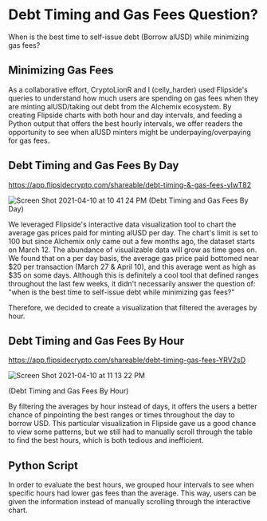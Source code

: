 # Debt Timing and Gas Fees Question?
When is the best time to self-issue debt (Borrow alUSD) while minimizing gas fees?

## Minimizing Gas Fees
As a collaborative effort, CryptoLionR and I (celly_harder) used Flipside's queries to understand how much users are spending on gas fees when they are minting alUSD/taking out debt from the Alchemix ecosystem. By creating Flipside charts with both hour and day intervals, and feeding a Python output that offers the best hourly intervals, we offer readers the opportunity to see when alUSD minters might be underpaying/overpaying for gas fees. 

## Debt Timing and Gas Fees By Day

https://app.flipsidecrypto.com/shareable/debt-timing-&-gas-fees-yIwT82

![Screen Shot 2021-04-10 at 10 41 24 PM](https://user-images.githubusercontent.com/82302513/114294264-3c06b380-9a52-11eb-96a6-36fc2e1fb0d8.png)
(Debt Timing and Gas Fees By Day)

We leveraged Flipside's interactive data visualization tool to chart the average gas prices paid for minting alUSD per day. The chart's limit is set to 100 but since Alchemix only came out a few months ago, the dataset starts on March 12. The abundance of visualizable data will grow as time goes on. We found that on a per day basis, the average gas price paid bottomed near $20 per transaction (March 27 & April 10), and this average went as high as $35 on some days. Although this is definitely a cool tool that defined ranges throughout the last few weeks, it didn't necessarily answer the question of: "when is the best time to self-issue debt while minimizing gas fees?"

Therefore, we decided to create a visualization that filtered the averages by hour.

## Debt Timing and Gas Fees By Hour 

https://app.flipsidecrypto.com/shareable/debt-timing-gas-fees-YRV2sD

![Screen Shot 2021-04-10 at 11 13 22 PM](https://user-images.githubusercontent.com/82302513/114294284-648ead80-9a52-11eb-8e81-babb283c929e.png)

(Debt Timing and Gas Fees By Hour) 

By filtering the averages by hour instead of days, it offers the users a better chance of pinpointing the best ranges or times throughout the day to borrow USD. This particular visualization in Flipside gave us a good chance to view some patterns, but we still had to manually scroll through the table to find the best hours, which is both tedious and inefficient. 

## Python Script 

In order to evaluate the best hours, we grouped hour intervals to see when specific hours had lower gas fees than the average. This way, users can be given the information instead of manually scrolling through the interactive chart. 
